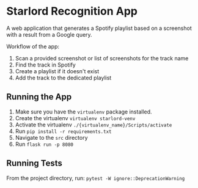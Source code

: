 # Starlord Recognition App
A web application that generates a Spotify playlist based on a screenshot with a result from a Google query.

Workflow of the app:
1. Scan a provided screenshot or list of screenshots for the track name
2. Find the track in Spotify
3. Create a playlist if it doesn't exist
4. Add the track to the dedicated playlist

## Running the App
1. Make sure you have the `virtualenv` package installed.
2. Create the virtualenv
    `virtualenv starlord-venv`
3. Activate the virtualenv
    `./{virtualenv_name}/Scripts/activate`
4. Run `pip install -r requirements.txt`
5. Navigate to the `src` directory
6. Run `flask run -p 8080`

## Running Tests
From the project directory, run: 
`pytest -W ignore::DeprecationWarning`